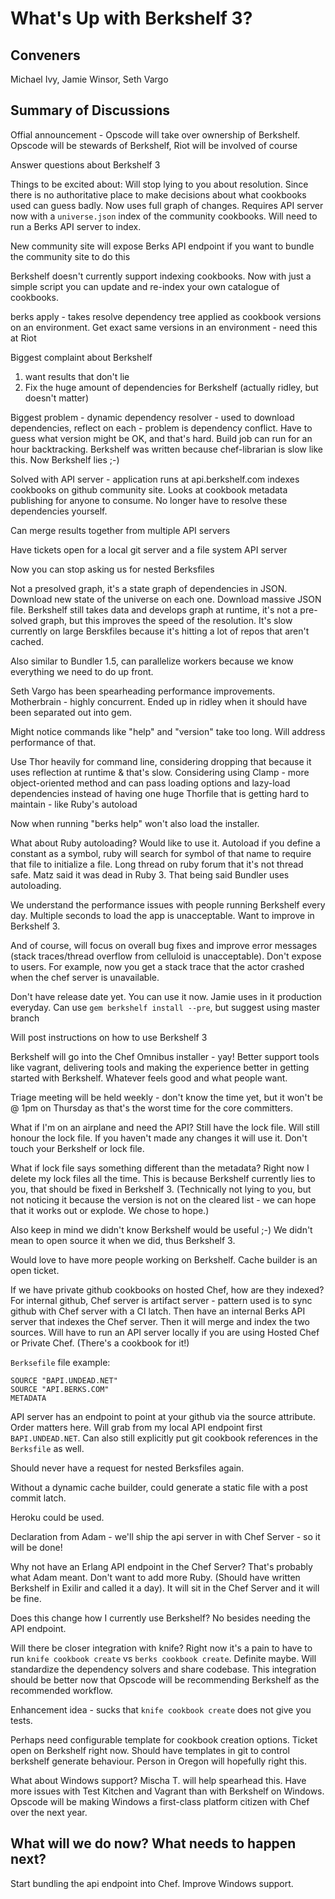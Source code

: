 What's Up with Berkshelf 3?
===========================

## Conveners

Michael Ivy, Jamie Winsor, Seth Vargo

## Summary of Discussions 

Offial announcement - Opscode will take over ownership of Berkshelf.  Opscode will be stewards of Berkshelf, Riot will be involved of course

Answer questions about Berkshelf 3

Things to be excited about:
Will stop lying to you about resolution.  Since there is no authoritative place to make decisions about what cookbooks used can guess badly.  Now uses full graph of changes.  Requires API server now with a `universe.json` index of the community cookbooks.  Will need to run a Berks API server to index.

New community site will expose Berks API endpoint if you want to bundle the community site to do this

Berkshelf doesn't currently support indexing cookbooks.  Now with just a simple script you can update and re-index your own catalogue of cookbooks.

berks apply - takes resolve dependency tree applied as cookbook versions on an environment.  Get exact same versions in an environment - need this at Riot

Biggest complaint about Berkshelf
1) want results that don't lie
2) Fix the huge amount of dependencies for Berkshelf (actually ridley, but doesn't matter)

Biggest problem - dynamic dependency resolver - used to download dependencies, reflect on each - problem is dependency conflict.  Have to guess what version might be OK, and that's hard.  Build job can run for an hour backtracking.  Berkshelf was written because chef-librarian is slow like this.  Now Berkshelf lies ;-)

Solved with API server - application runs at api.berkshelf.com indexes cookbooks on github community site.  Looks at cookbook metadata publishing for anyone to consume.  No longer have to resolve these dependencies yourself.

Can merge results together from multiple API servers

Have tickets open for a local git server and a file system API server

Now you can stop asking us for nested Berksfiles

Not a presolved graph, it's a state graph of dependencies in JSON.  Download new state of the universe on each one.  Download massive JSON file.  Berkshelf still takes data and develops graph at runtime, it's not a pre-solved graph, but this improves the speed of the resolution.  It's slow currently on large Berskfiles because it's hitting a lot of repos that aren't cached.

Also similar to Bundler 1.5, can parallelize workers because we know everything we need to do up front.

Seth Vargo has been spearheading performance improvements.  Motherbrain - highly concurrent.  Ended up in ridley when it should have been separated out into gem.

Might notice commands like "help" and "version" take too long.  Will address performance of that.

Use Thor heavily for command line, considering dropping that because it uses reflection at runtime & that's slow.  Considering using Clamp - more object-oriented method and can pass loading options and lazy-load dependencies instead of having one huge Thorfile that is getting hard to maintain - like Ruby's autoload

Now when running "berks help" won't also load the installer.

What about Ruby autoloading?  Would like to use it.  Autoload if you define a constant as a symbol, ruby will search for symbol of that name to require that file to initialize a file.  Long thread on ruby forum that it's not thread safe.  Matz said it was dead in Ruby 3.  That being said Bundler uses autoloading.

We understand the performance issues with people running Berkshelf every day.  Multiple seconds to load the app is unacceptable.  Want to improve in Berkshelf 3.

And of course, will focus on overall bug fixes and improve error messages (stack traces/thread overflow from celluloid is unacceptable).  Don't expose to users.  For example, now you get a stack trace that the actor crashed when the chef server is unavailable.

Don't have release date yet.  You can use it now.  Jamie uses in it production everyday.
Can use `gem berkshelf install --pre`, but suggest using master branch

Will post instructions on how to use Berkshelf 3

Berkshelf will go into the Chef Omnibus installer - yay!  Better support tools like vagrant, delivering tools and making the experience better in getting started with Berkshelf.  Whatever feels good and what people want.

Triage meeting will be held weekly - don't know the time yet, but it won't be @ 1pm on Thursday as that's the worst time for the core committers.

What if I'm on an airplane and need the API?  Still have the lock file.  Will still honour the lock file.  If you haven't made any changes it will use it.  Don't touch your Berkshelf or lock file.

What if lock file says something different than the metadata?  Right now I delete my lock files all the time.  This is because Berkshelf currently lies to you, that should be fixed in Berkshelf 3.  (Technically not lying to you, but not noticing it because the version is not on the cleared list - we can hope that it works out or explode.  We chose to hope.)

Also keep in mind we didn't know Berkshelf would be useful ;-)  We didn't mean to open source it when we did, thus Berkshelf 3.

Would love to have more people working on Berkshelf.  Cache builder is an open ticket.

If we have private github cookbooks on hosted Chef, how are they indexed?  For internal github, Chef server is artifact server - pattern used is to sync github with Chef server with a CI latch.  Then have an internal Berks API server that indexes the Chef server.  Then it will merge and index the two sources.  Will have to run an API server locally if you are using Hosted Chef or Private Chef.  (There's a cookbook for it!)

`Berksefile` file example:

    SOURCE "BAPI.UNDEAD.NET"
    SOURCE "API.BERKS.COM"
    METADATA

API server has an endpoint to point at your github via the source attribute.  Order matters here.  Will grab from my local API endpoint first `BAPI.UNDEAD.NET`.  Can also still explicitly put git cookbook references in the `Berksfile` as well.

Should never have a request for nested Berksfiles again.

Without a dynamic cache builder, could generate a static file with a post commit latch.

Heroku could be used.

Declaration from Adam - we'll ship the api server in with Chef Server - so it will be done!

Why not have an Erlang API endpoint in the Chef Server?  That's probably what Adam meant.  Don't want to add more Ruby.  (Should have written Berkshelf in Exilir and called it a day).  It will sit in the Chef Server and it will be fine.

Does this change how I currently use Berkshelf?  No besides needing the API endpoint.

Will there be closer integration with knife?  Right now it's a pain to have to run `knife cookbook create` vs `berks cookbook create`.  Definite maybe.  Will standardize the dependency solvers and share codebase.  This integration should be better now that Opscode will be recommending Berkshelf as the recommended workflow.

Enhancement idea - sucks that `knife cookbook create` does not give you tests.

Perhaps need configurable template for cookbook creation options.  Ticket open on Berkshelf right now.  Should have templates in git to control berkshelf generate behaviour.  Person in Oregon will hopefully right this.

What about Windows support?  Mischa T. will help spearhead this.  Have more issues with Test Kitchen and Vagrant than with Berkshelf on Windows.  Opscode will be making Windows a first-class platform citizen with Chef over the next year.

## What will we do now?  What needs to happen next?

Start bundling the api endpoint into Chef.  Improve Windows support.

